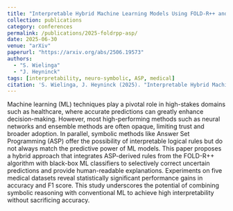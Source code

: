 ```yaml
---
title: "Interpretable Hybrid Machine Learning Models Using FOLD-R++ and Answer Set Programming"
collection: publications
category: conferences
permalink: /publications/2025-foldrpp-asp/
date: 2025-06-30
venue: "arXiv"
paperurl: "https://arxiv.org/abs/2506.19573"
authors:
  - "S. Wielinga"
  - "J. Heyninck"
tags: [interpretability, neuro-symbolic, ASP, medical]
citation: 'S. Wielinga, J. Heyninck (2025). "Interpretable Hybrid Machine Learning Models Using FOLD-R++ and Answer Set Programming." <i>arXiv</i>.'
---
```

Machine learning (ML) techniques play a pivotal role in high-stakes domains such as healthcare, where accurate predictions can greatly enhance decision-making. However, most high-performing methods such as neural networks and ensemble methods are often opaque, limiting trust and broader adoption. In parallel, symbolic methods like Answer Set Programming (ASP) offer the possibility of interpretable logical rules but do not always match the predictive power of ML models. This paper proposes a hybrid approach that integrates ASP-derived rules from the FOLD-R++ algorithm with black-box ML classifiers to selectively correct uncertain predictions and provide human-readable explanations. Experiments on five medical datasets reveal statistically significant performance gains in accuracy and F1 score. This study underscores the potential of combining symbolic reasoning with conventional ML to achieve high interpretability without sacrificing accuracy.